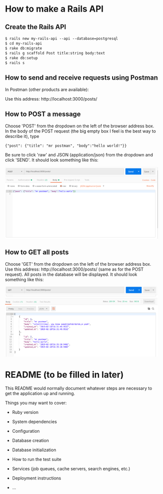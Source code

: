 # How to make a Rails API

## Create the Rails API 
```
$ rails new my-rails-api --api --database=postgresql
$ cd my-rails-api
$ rake db:migrate
$ rails g scaffold Post title:string body:text
$ rake db:setup
$ rails s
```
## How to send and receive requests using Postman

In Postman (other products are available):

Use this address: http://localhost:3000/posts/

## How to POST a message

Choose 'POST' from the dropdown on the left of the browser address box. In the body of the POST request (the big empty box I feel is the best way to describe it), type
```
{"post": {"title": "mr postman", "body":"hello world!"}}
```
Be sure to click 'raw' and JSON (application/json) from the dropdown and click 'SEND'. It should look something like this:

![POST request screenshot](https://github.com/jdm79/rails-api/blob/master/public/post-request.png)

## How to GET all posts

Choose 'GET' from the dropdown on the left of the browser address box. Use this address: http://localhost:3000/posts/ (same as for the POST request). All posts in the database will be displayed. It should look something like this:

![GET request screenshot](https://github.com/jdm79/rails-api/blob/master/public/get-request.png)




# README (to be filled in later)

This README would normally document whatever steps are necessary to get the
application up and running.

Things you may want to cover:

* Ruby version

* System dependencies

* Configuration

* Database creation

* Database initialization

* How to run the test suite

* Services (job queues, cache servers, search engines, etc.)

* Deployment instructions

* ...




